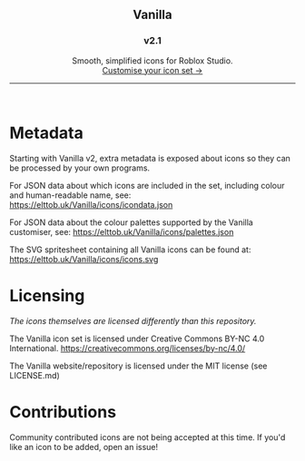 <h2 align="center">
	Vanilla
</h2>
<h3 align="center">
	v2.1
</h3>
<p align="center">
	Smooth, simplified icons for Roblox Studio.
	<br>
	<a href="https://elttob.uk/Vanilla">Customise your icon set →</a>
</p>

-----

<br>

# Metadata

Starting with Vanilla v2, extra metadata is exposed about icons so they can be processed by your own programs.

For JSON data about which icons are included in the set, including colour and human-readable name, see:
https://elttob.uk/Vanilla/icons/icondata.json

For JSON data about the colour palettes supported by the Vanilla customiser, see:
https://elttob.uk/Vanilla/icons/palettes.json

The SVG spritesheet containing all Vanilla icons can be found at:
https://elttob.uk/Vanilla/icons/icons.svg

# Licensing
*The icons themselves are licensed differently than this repository.*

The Vanilla icon set is licensed under Creative Commons BY-NC 4.0 International.
https://creativecommons.org/licenses/by-nc/4.0/

The Vanilla website/repository is licensed under the MIT license (see LICENSE.md)

# Contributions

Community contributed icons are not being accepted at this time. If you'd like an icon to be added, open an issue!
